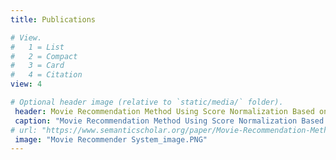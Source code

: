 ```yaml
---
title: Publications

# View.
#   1 = List
#   2 = Compact
#   3 = Card
#   4 = Citation
view: 4

# Optional header image (relative to `static/media/` folder).
 header: Movie Recommendation Method Using Score Normalization Based on User Rating Tendency
 caption: "Movie Recommendation Method Using Score Normalization Based on User Rating Tendency"
# url: "https://www.semanticscholar.org/paper/Movie-Recommendation-Method-Using-Score-Based-on-Kim-Kim/adce48f7baa15535b0c280295dd4cd0777090f1a?utm_source=email"
 image: "Movie Recommender System_image.PNG"
---
```

